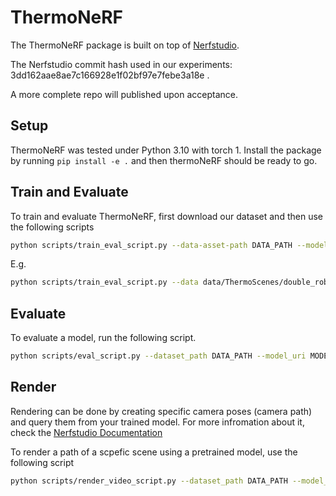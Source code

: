 # ThermoNeRF

The ThermoNeRF package is built on top of [Nerfstudio](https://github.com/nerfstudio-project/nerfstudio).

The Nerfstudio commit hash used in our experiments: 3dd162aae8ae7c166928e1f02bf97e7febe3a18e . 

A more complete repo will published upon acceptance.

## Setup

ThermoNeRF was tested under Python 3.10 with torch 1.
Install the package by running `pip install -e .` and then thermoNeRF should be ready to go.

## Train and Evaluate

To train and evaluate ThermoNeRF, first download our dataset and then use the following scripts

```bash
python scripts/train_eval_script.py --data-asset-path DATA_PATH --model-type thermal-nerf --max-num-iterations ITERATIONS
```

E.g.

```bash
python scripts/train_eval_script.py --data data/ThermoScenes/double_robot/ --model_type thermal-nerf --max_num_iterations 1000
```

## Evaluate

To evaluate a model, run the following script.

```bash
python scripts/eval_script.py --dataset_path DATA_PATH --model_uri MODEL_PATH --output_folder RESULTS_PATH
```

## Render

Rendering can be done by creating specific camera poses (camera path) and query them from your trained model.
For more infromation about it, check the [Nerfstudio Documentation](https://docs.nerf.studio/quickstart/viewer_quickstart.html)

To render a path of a scpefic scene using a pretrained model, use the following script

```bash
python scripts/render_video_script.py --dataset_path DATA_PATH --model_uri MODEL_PATH --camera_path_filename CAMERA_PATH_JSON --output_dir RENDER_RESULTS_PATH
```
